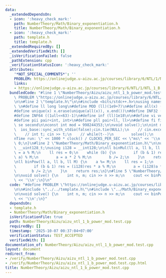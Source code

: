 ```yaml
---
data:
  _extendedDependsOn:
  - icon: ':heavy_check_mark:'
    path: NumberTheory/Math/Binary_exponentiation.h
    title: NumberTheory/Math/Binary_exponentiation.h
  - icon: ':heavy_check_mark:'
    path: template.h
    title: template.h
  _extendedRequiredBy: []
  _extendedVerifiedWith: []
  _isVerificationFailed: false
  _pathExtension: cpp
  _verificationStatusIcon: ':heavy_check_mark:'
  attributes:
    '*NOT_SPECIAL_COMMENTS*': ''
    PROBLEM: https://onlinejudge.u-aizu.ac.jp/courses/library/6/NTL/1/NTL_1_B
    links:
    - https://onlinejudge.u-aizu.ac.jp/courses/library/6/NTL/1/NTL_1_B
  bundledCode: "#line 1 \"NumberTheory/Aizu/aizu_ntl_1_b_power_mod.test.cpp\"\n#define\
    \ PROBLEM \"https://onlinejudge.u-aizu.ac.jp/courses/library/6/NTL/1/NTL_1_B\"\
    \n\n#line 2 \"template.h\"\n\n#include <bits/stdc++.h>\nusing namespace std;\n\
    \ \n#define ll long long\n#define MOD (ll)(1e9+7)\n#define all(x) (x).begin(),(x).end()\n\
    #define unique(x) x.erase(unique(all(x)), x.end())\n#define INF32 ((1ull<<31)-1)\n\
    #define INF64 ((1ull<<63)-1)\n#define inf (ll)1e18\n\n#define vi vector<int>\n\
    #define pii pair<int, int>\n#define pll pair<ll, ll>\n#define fi first\n#define\
    \ se second\n\nconst int mod = 998244353;\n\nvoid solve();\n\nint main(){\n  \
    \  ios_base::sync_with_stdio(false);cin.tie(NULL);\n    // cin.exceptions(cin.failbit);\n\
    \    // int t; cin >> t;\n    // while(t--)\n        solve();\n    cerr << \"\\\
    nTime run: \" << 1000 * clock() / CLOCKS_PER_SEC << \"ms\" << '\\n';\n    return\
    \ 0;\n}\n#line 2 \"NumberTheory/Math/Binary_exponentiation.h\"\n\nusing u128 =\
    \ __uint128_t;\nusing i128 = __int128;\n\nll binMul(ll a, ll b, ll M) {\n    a\
    \ = a % M;\n    ll res = 0;\n    while (b) {\n        if (b & 1) res = (res +\
    \ a) % M;\n        a = a * 2 % M;\n        b /= 2;\n    }\n    return res;\n}\n\
    \nll binPow(ll a, ll b, ll M) {\n    a %= M;\n    ll res = 1;\n    while (b) {\n\
    \        if (b & 1) res = (i128)res * a % M;\n        a = (i128)a * a % M;\n \
    \       b /= 2;\n    }\n    return res;\n}\n#line 5 \"NumberTheory/Aizu/aizu_ntl_1_b_power_mod.test.cpp\"\
    \n\nvoid solve() {\n    int n, m; cin >> n >> m;\n    cout << binPow(n, m, MOD)\
    \ << '\\n';\n}\n"
  code: "#define PROBLEM \"https://onlinejudge.u-aizu.ac.jp/courses/library/6/NTL/1/NTL_1_B\"\
    \n\n#include \"../../template.h\"\n#include \"../Math/Binary_exponentiation.h\"\
    \n\nvoid solve() {\n    int n, m; cin >> n >> m;\n    cout << binPow(n, m, MOD)\
    \ << '\\n';\n}"
  dependsOn:
  - template.h
  - NumberTheory/Math/Binary_exponentiation.h
  isVerificationFile: true
  path: NumberTheory/Aizu/aizu_ntl_1_b_power_mod.test.cpp
  requiredBy: []
  timestamp: '2025-10-07 00:37:04+07:00'
  verificationStatus: TEST_ACCEPTED
  verifiedWith: []
documentation_of: NumberTheory/Aizu/aizu_ntl_1_b_power_mod.test.cpp
layout: document
redirect_from:
- /verify/NumberTheory/Aizu/aizu_ntl_1_b_power_mod.test.cpp
- /verify/NumberTheory/Aizu/aizu_ntl_1_b_power_mod.test.cpp.html
title: NumberTheory/Aizu/aizu_ntl_1_b_power_mod.test.cpp
---
```

